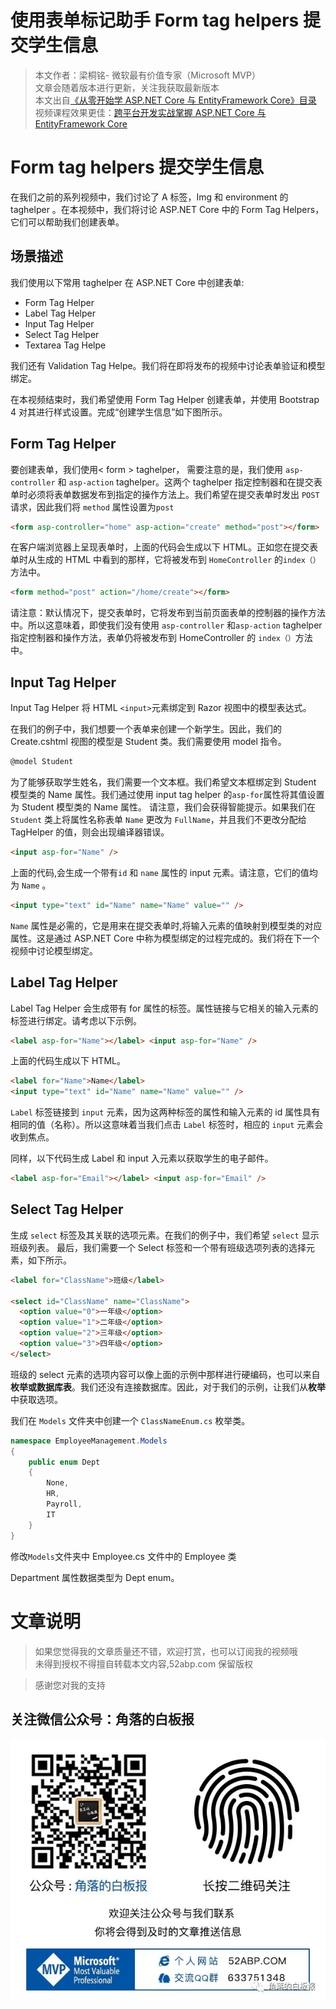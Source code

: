 # 使用表单标记助手 Form tag helpers 提交学生信息

> 本文作者：梁桐铭- 微软最有价值专家（Microsoft MVP） </br>
> 文章会随着版本进行更新，关注我获取最新版本 </br>
> 本文出自[《从零开始学 ASP.NET Core 与 EntityFramework Core》目录](https://www.52abp.com/Wiki/mvc/latest) </br>
> 视频课程效果更佳：[跨平台开发实战掌握 ASP.NET Core 与 EntityFramework Core
> ](https://www.52abp.com/College/Course/1) </br>

# Form tag helpers 提交学生信息

在我们之前的系列视频中，我们讨论了 A 标签，Img 和 environment 的 taghelper 。在本视频中，我们将讨论 ASP.NET Core 中的 Form Tag Helpers，它们可以帮助我们创建表单。

## 场景描述

我们使用以下常用 taghelper 在 ASP.NET Core 中创建表单:

- Form Tag Helper
- Label Tag Helper
- Input Tag Helper
- Select Tag Helper
- Textarea Tag Helpe

我们还有 Validation Tag Helpe。我们将在即将发布的视频中讨论表单验证和模型绑定。

在本视频结束时，我们希望使用 Form Tag Helper 创建表单，并使用 Bootstrap 4 对其进行样式设置。完成“创建学生信息”如下图所示。

## Form Tag Helper

要创建表单，我们使用< form > taghelper，
需要注意的是，我们使用 `asp-controller` 和 `asp-action` taghelper。这两个 taghelper 指定控制器和在提交表单时必须将表单数据发布到指定的操作方法上。我们希望在提交表单时发出 `POST`请求，因此我们将 `method` 属性设置为`post`

```html
<form asp-controller="home" asp-action="create" method="post"></form>
```

在客户端浏览器上呈现表单时，上面的代码会生成以下 HTML。正如您在提交表单时从生成的 HTML 中看到的那样，它将被发布到 `HomeController` 的`index（）`方法中。

```html
<form method="post" action="/home/create"></form>
```

请注意：默认情况下，提交表单时，它将发布到当前页面表单的控制器的操作方法中。所以这意味着，即使我们没有使用 `asp-controller` 和`asp-action` taghelper 指定控制器和操作方法，表单仍将被发布到 HomeController 的 `index（）`方法中。

## Input Tag Helper

Input Tag Helper 将 HTML `<input>`元素绑定到 Razor 视图中的模型表达式。

在我们的例子中，我们想要一个表单来创建一个新学生。因此，我们的 Create.cshtml 视图的模型是 Student 类。我们需要使用 model 指令。

```html
@model Student
```

为了能够获取学生姓名，我们需要一个文本框。我们希望文本框绑定到 Student 模型类的 Name 属性。我们通过使用 input tag helper 的`asp-for`属性将其值设置为 Student 模型类的 Name 属性。
请注意，我们会获得智能提示。如果我们在 `Student` 类上将属性名称表单 `Name` 更改为 `FullName`，并且我们不更改分配给 TagHelper 的值，则会出现编译器错误。

```html
<input asp-for="Name" />
```

上面的代码,会生成一个带有`id` 和 `name` 属性的 input 元素。请注意，它们的值均为 `Name` 。

```html
<input type="text" id="Name" name="Name" value="" />
```

`Name` 属性是必需的，它是用来在提交表单时,将输入元素的值映射到模型类的对应属性。这是通过 ASP.NET Core 中称为模型绑定的过程完成的。我们将在下一个视频中讨论模型绑定。

## Label Tag Helper

Label Tag Helper 会生成带有 for 属性的标签。属性链接与它相关的输入元素的标签进行绑定。请考虑以下示例。

```html
<label asp-for="Name"></label> <input asp-for="Name" />
```

上面的代码生成以下 HTML。

```html
<label for="Name">Name</label>
<input type="text" id="Name" name="Name" value="" />
```

`Label` 标签链接到 `input` 元素，因为这两种标签的属性和输入元素的 id 属性具有相同的值（名称）。所以这意味着当我们点击 `Label` 标签时，相应的 `input` 元素会收到焦点。

同样，以下代码生成 Label 和 input 入元素以获取学生的电子邮件。

```html
<label asp-for="Email"></label> <input asp-for="Email" />
```

## Select Tag Helper

生成 `select` 标签及其关联的选项元素。在我们的例子中，我们希望 `select` 显示班级列表。
最后，我们需要一个 Select 标签和一个带有班级选项列表的选择元素，如下所示。

```html
<label for="ClassName">班级</label>

<select id="ClassName" name="ClassName">
  <option value="0">一年级</option>
  <option value="1">二年级</option>
  <option value="2">三年级</option>
  <option value="3">四年级</option>
</select>
```

班级的 select 元素的选项内容可以像上面的示例中那样进行硬编码，也可以来自**枚举或数据库表**。我们还没有连接数据库。因此，对于我们的示例，让我们从**枚举**中获取选项。

我们在 `Models` 文件夹中创建一个 `ClassNameEnum.cs` 枚举类。

```csharp
namespace EmployeeManagement.Models
{
    public enum Dept
    {
        None,
        HR,
        Payroll,
        IT
    }
}
```

修改`Models`文件夹中 Employee.cs 文件中的 Employee 类

Department 属性数据类型为 Dept enum。

# 文章说明

> 如果您觉得我的文章质量还不错，欢迎打赏，也可以订阅我的视频哦 </br>
> 未得到授权不得擅自转载本文内容,52abp.com 保留版权 </br>

> 感谢您对我的支持

## 关注微信公众号：角落的白板报

![公众号：角落的白板报](images/jiaoluowechat.png)
